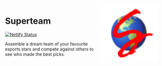 <img align="right" src="./src/assets/logo.png" width="192">

# Superteam

[![Netlify Status](https://api.netlify.com/api/v1/badges/12c858be-811c-495d-bbf7-f17807f76838/deploy-status)](https://app.netlify.com/sites/tender-wing-afef27/deploys)

Assemble a dream team of your favourite esports stars and compete against others to see who made the best picks.
